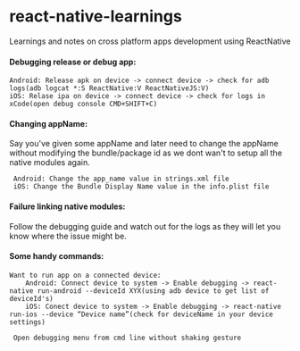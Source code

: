 # react-native-learnings
Learnings and notes on cross platform apps development using ReactNative


#### Debugging release or debug app:
    Android: Release apk on device -> connect device -> check for adb logs(adb logcat *:S ReactNative:V ReactNativeJS:V)
    iOS: Relase ipa on device -> connect device -> check for logs in xCode(open debug console CMD+SHIFT+C)
    

#### Changing appName:
Say you've given some appName and later need to change the appName without modifying the bundle/package id as we dont wan't to setup all the native modules again.
     
     Android: Change the app_name value in strings.xml file
     iOS: Change the Bundle Display Name value in the info.plist file

#### Failure linking native modules:
Follow the debugging guide and watch out for the logs as they will let you know where the issue might be.

#### Some handy commands:

    Want to run app on a connected device: 
        Android: Connect device to system -> Enable debugging -> react-native run-android --deviceId XYX(using adb device to get list of deviceId's)
        iOS: Conect device to system -> Enable debugging -> react-native run-ios --device “Device name”(check for deviceName in your device settings)
        
     Open debugging menu from cmd line without shaking gesture
           
